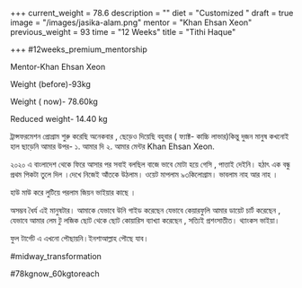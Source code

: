 +++
current_weight = 78.6
description = ""
diet = "Customized "
draft = true
image = "/images/jasika-alam.png"
mentor = "Khan Ehsan Xeon"
previous_weight = 93
time = "12 Weeks"
title = "Tithi Haque"

+++
\#12weeks_premium_mentorship

Mentor-Khan Ehsan Xeon

Weight (before)-93kg

Weight ( now)- 78.60kg

Reduced weight- 14.40 kg

ট্রান্সফরমেশন প্রোগ্রাম শুরু করেছি অনেকবার , ছেড়েও দিয়েছি বহুবার ( ফ্যাক্ট- কাচ্চি লাভার)কিন্তু দুজন মানুষ কখনোই হাল ছাড়েনি আমার উপর- ১. আমার দি ২. আমার মেন্টর Khan Ehsan Xeon.

২০২০ এ বাংলাদেশ থেকে ফিরে আসার পর সবাই বলছিল বাজে ভাবে মোটা হয়ে গেসি , পাত্তাই দেইনি। হঠাৎ এক বন্ধু প্রথম পিকটা তুলে দিল ।দেখে নিজেই আঁতকে উঠলাম। ওয়েট মাপলাম ৯৩কিলোগ্রাম। ভাবলাম নাহ আর নাহ ।

হাউ মাউ করে লুটিয়ে পরলাম জিয়ন ভাইয়ার কাছে ।

অসম্ভব ধৈর্য এই মানুষটার। আমাকে যেভাবে উনি গাইড করেছেন যেভাবে কেয়ারফুলি আমার ডায়েট চার্ট করেছেন , যেভাবে আমার লেম টু লজিক ছোট থেকে ছোট কোয়ারিস ব্যাখ্যা করেছেন , সত্যিই প্রশংসাতীত। থ্যাংকস ভাইয়া।

ফুল টার্গেট এ এখনো পৌছায়নি।ইনশাআল্লাহ পৌছে যাব।

\#midway_transformation

\#78kgnow_60kgtoreach